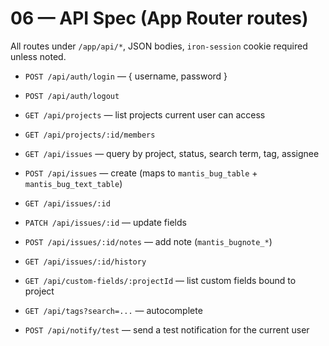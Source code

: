 # 06 — API Spec (App Router routes)

All routes under `/app/api/*`, JSON bodies, `iron-session` cookie required unless noted.

- `POST /api/auth/login` — { username, password }
- `POST /api/auth/logout`

- `GET /api/projects` — list projects current user can access
- `GET /api/projects/:id/members`

- `GET /api/issues` — query by project, status, search term, tag, assignee
- `POST /api/issues` — create (maps to `mantis_bug_table` + `mantis_bug_text_table`)
- `GET /api/issues/:id`
- `PATCH /api/issues/:id` — update fields
- `POST /api/issues/:id/notes` — add note (`mantis_bugnote_*`)
- `GET /api/issues/:id/history`

- `GET /api/custom-fields/:projectId` — list custom fields bound to project
- `GET /api/tags?search=...` — autocomplete

- `POST /api/notify/test` — send a test notification for the current user
